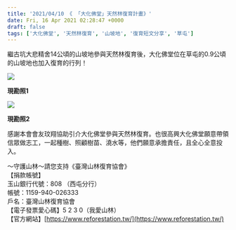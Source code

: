 ```yaml
---
title: '2021/04/10 《 「大化佛堂」天然林復育計畫》'
date: Fri, 16 Apr 2021 02:28:47 +0000
draft: false
tags: ['大化佛堂', '天然林復育', '山坡地', '復育短文分享', '草屯']
---
```


繼古坑大悲精舍14公頃的山坡地參與天然林復育後，大化佛堂位在草屯的0.9公頃的山坡地也加入復育的行列！

![](https://www.reforestation.tw/wp-content/uploads/2021/04/timeline_20210410_070649.jpg)

**現勘照1**

![](https://www.reforestation.tw/wp-content/uploads/2021/04/timeline_20210410_070652.jpg)

**現勘照2**

感謝本會會友玟翔協助引介大化佛堂參與天然林復育。也很高興大化佛堂願意帶領信眾做志工，一起種樹、照顧樹苗、澆水等，他們願意承擔責任，且全心全意投入。

～守護山林～請您支持《臺灣山林復育協會》  
【捐款帳號】  
玉山銀行代號：808 （西屯分行）   
帳號：1159-940-026333  
戶名：臺灣山林復育協會  
【電子發票愛心碼】5 2 3 0（我愛山林）  
【官方網站】[https://www.reforestation.tw/](https://www.reforestation.tw/)